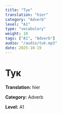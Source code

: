 ```yaml
---
title: "Тук"
translation: "hier"
category: "Adverb"
level: "A1"
type: "vocabulary"
weight: 10
tags: ["A1", "Adverb"]
audio: "/audio/tuk.mp3"
date: 2025-10-19
---
```


# Тук

**Translation:** hier

**Category:** Adverb

**Level:** A1

